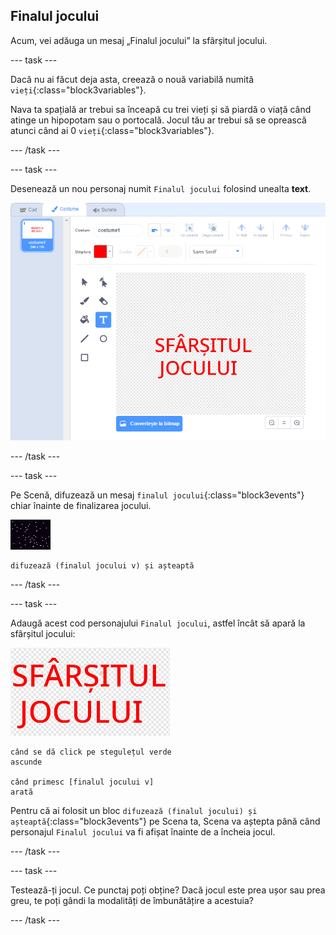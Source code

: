 ## Finalul jocului

Acum, vei adăuga un mesaj „Finalul jocului” la sfârșitul jocului.

--- task ---

Dacă nu ai făcut deja asta, creează o nouă variabilă numită `vieți`{:class="block3variables"}.

Nava ta spațială ar trebui sa înceapă cu trei vieți și să piardă o viață când atinge un hipopotam sau o portocală. Jocul tău ar trebui să se oprească atunci când ai 0 `vieți`{:class="block3variables"}.

--- /task ---

--- task ---

Desenează un nou personaj numit `Finalul jocului` folosind unealta **text**.

![captură de ecran](images/invaders-game-over.png)

--- /task ---

--- task ---

Pe Scenă, difuzează un mesaj `finalul jocului`{:class="block3events"} chiar înainte de finalizarea jocului.

![personaj final de joc](images/stage-sprite.png)

```blocks3
difuzează (finalul jocului v) și așteaptă
```

--- /task ---

--- task ---

Adaugă acest cod personajului `Finalul jocului`, astfel încât să apară la sfârșitul jocului:

![personaj final de joc](images/gameover-sprite.png)

```blocks3
când se dă click pe stegulețul verde
ascunde

când primesc [finalul jocului v]
arată
```

Pentru că ai folosit un bloc `difuzează (finalul jocului) și așteaptă`{:class="block3events"} pe Scena ta, Scena va aștepta până când personajul `Finalul jocului` va fi afișat înainte de a încheia jocul.

--- /task ---

--- task ---

Testează-ți jocul. Ce punctaj poți obține? Dacă jocul este prea ușor sau prea greu, te poți gândi la modalități de îmbunătățire a acestuia?

--- /task ---